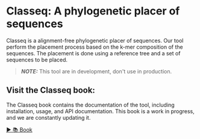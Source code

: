 # Classeq: A phylogenetic placer of sequences

Classeq is a alignment-free phylogenetic placer of sequences. Our tool perform
the placement process based on the k-mer composition of the sequences. The
placement is done using a reference tree and a set of sequences to be placed.


> **_NOTE:_** This tool are in development, don't use in production.


## Visit the Classeq book:

The Classeq book contains the documentation of the tool, including installation,
usage, and API documentation. This book is a work in progress, and we are
constantly updating it.

[▶️ 📚 Book](/docs/README.md)
